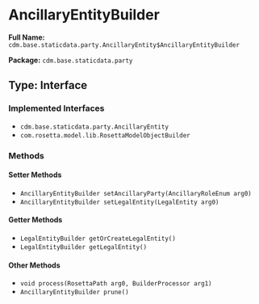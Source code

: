 # AncillaryEntityBuilder

**Full Name:** `cdm.base.staticdata.party.AncillaryEntity$AncillaryEntityBuilder`

**Package:** `cdm.base.staticdata.party`

## Type: Interface

### Implemented Interfaces

- `cdm.base.staticdata.party.AncillaryEntity`
- `com.rosetta.model.lib.RosettaModelObjectBuilder`

### Methods

#### Setter Methods

- `AncillaryEntityBuilder setAncillaryParty(AncillaryRoleEnum arg0)`
- `AncillaryEntityBuilder setLegalEntity(LegalEntity arg0)`

#### Getter Methods

- `LegalEntityBuilder getOrCreateLegalEntity()`
- `LegalEntityBuilder getLegalEntity()`

#### Other Methods

- `void process(RosettaPath arg0, BuilderProcessor arg1)`
- `AncillaryEntityBuilder prune()`

